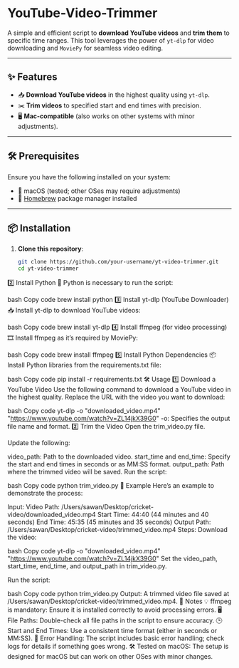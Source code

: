 # YouTube-Video-Trimmer

A simple and efficient script to **download YouTube videos** and **trim them** to specific time ranges. This tool leverages the power of `yt-dlp` for video downloading and `MoviePy` for seamless video editing.

---

## ✨ Features
- 📥 **Download YouTube videos** in the highest quality using `yt-dlp`.
- ✂️ **Trim videos** to specified start and end times with precision.
- 🖥️ **Mac-compatible** (also works on other systems with minor adjustments).

---

## 🛠️ Prerequisites
Ensure you have the following installed on your system:
- 🍎 macOS (tested; other OSes may require adjustments)
- 🧰 [Homebrew](https://brew.sh/) package manager installed

---

## 📦 Installation
1. **Clone this repository**:
   ```bash
   git clone https://github.com/your-username/yt-video-trimmer.git
   cd yt-video-trimmer

2️⃣ Install Python
🐍 Python is necessary to run the script:

bash
Copy code
brew install python
3️⃣ Install yt-dlp (YouTube Downloader)
📥 Install yt-dlp to download YouTube videos:

bash
Copy code
brew install yt-dlp
4️⃣ Install ffmpeg (for video processing)
🎞️ Install ffmpeg as it’s required by MoviePy:

bash
Copy code
brew install ffmpeg
5️⃣ Install Python Dependencies
📦 Install Python libraries from the requirements.txt file:

bash
Copy code
pip install -r requirements.txt
🛠️ Usage
1️⃣ Download a YouTube Video
Use the following command to download a YouTube video in the highest quality. Replace the URL with the video you want to download:

bash
Copy code
yt-dlp -o "downloaded_video.mp4" "https://www.youtube.com/watch?v=ZL14jkX39G0"
-o: Specifies the output file name and format.
2️⃣ Trim the Video
Open the trim_video.py file.

Update the following:

video_path: Path to the downloaded video.
start_time and end_time: Specify the start and end times in seconds or as MM:SS format.
output_path: Path where the trimmed video will be saved.
Run the script:

bash
Copy code
python trim_video.py
🎯 Example
Here’s an example to demonstrate the process:

Input:
Video Path: /Users/sawan/Desktop/cricket-video/downloaded_video.mp4
Start Time: 44:40 (44 minutes and 40 seconds)
End Time: 45:35 (45 minutes and 35 seconds)
Output Path: /Users/sawan/Desktop/cricket-video/trimmed_video.mp4
Steps:
Download the video:

bash
Copy code
yt-dlp -o "downloaded_video.mp4" "https://www.youtube.com/watch?v=ZL14jkX39G0"
Set the video_path, start_time, end_time, and output_path in trim_video.py.

Run the script:

bash
Copy code
python trim_video.py
Output:
A trimmed video file saved at /Users/sawan/Desktop/cricket-video/trimmed_video.mp4.
📌 Notes
💡 ffmpeg is mandatory: Ensure it is installed correctly to avoid processing errors.
🖥️ File Paths: Double-check all file paths in the script to ensure accuracy.
🕒 Start and End Times: Use a consistent time format (either in seconds or MM:SS).
🛑 Error Handling: The script includes basic error handling; check logs for details if something goes wrong.
🛠️ Tested on macOS: The setup is designed for macOS but can work on other OSes with minor changes.
